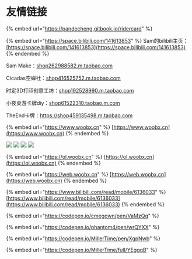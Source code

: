 # 友情链接

{% embed url="https://pandecheng.gitbook.io/ridercard" %}

{% embed url="https://space.bilibili.com/141613853" %}
Sam的bilibili主页：[https://space.bilibili.com/141613853](https://space.bilibili.com/141613853)
{% endembed %}

Sam Make：[shop262988582.m.taobao.com](https://shop262988582.m.taobao.com)

Cicadas空蝉社：[shop416525752.m.taobao.com](https://shop416525752.m.taobao.com)

时定3D打印创意工坊：[shop192528990.m.taobao.com](https://shop192528990.m.taobao.com)

小夜桌游卡牌diy：[shop61522310.taobao.m.com](https://shop61522310.taobao.m.com)

TheEnd卡牌：https://shop459135498.m.taobao.com

{% embed url="https://www.woobx.cn" %}
[https://www.woobx.cn](https://www.woobx.cn)
{% endembed %}

![](http://pp.myapp.com/ma\_pic2/0/shot\_52500979\_1\_1651843845/0) ![](http://pp.myapp.com/ma\_pic2/0/shot\_52500979\_2\_1651843845/0) ![](http://pp.myapp.com/ma\_pic2/0/shot\_52500979\_3\_1651843845/0) ![](http://pp.myapp.com/ma\_pic2/0/shot\_52500979\_4\_1651843845/0)

{% embed url="https://ol.woobx.cn" %}
[https://ol.woobx.cn](https://ol.woobx.cn)
{% endembed %}

{% embed url="https://web.woobx.cn" %}
[https://web.woobx.cn](https://web.woobx.cn)
{% endembed %}

{% embed url="https://www.bilibili.com/read/mobile/6136033" %}
[https://www.bilibili.com/read/mobile/6136033](https://www.bilibili.com/read/mobile/6136033)
{% endembed %}

{% embed url="https://codepen.io/cmegown/pen/VaMzQq" %}

{% embed url="https://codepen.io/phantom4/pen/wrQYXX" %}

{% embed url="https://codepen.io/MillerTime/pen/XgpNwb" %}

{% embed url="https://codepen.io/MillerTime/full/YEgggB" %}
